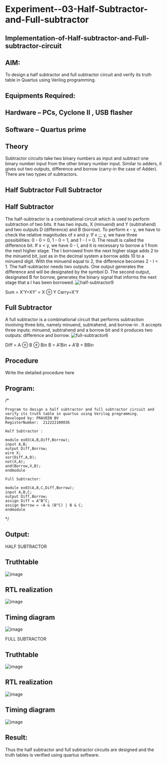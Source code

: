 # Experiment--03-Half-Subtractor-and-Full-subtractor
## Implementation-of-Half-subtractor-and-Full-subtractor-circuit
## AIM:
To design a half subtractor and full subtractor circuit and verify its truth table in Quartus using Verilog programming.

## Equipments Required:
## Hardware – PCs, Cyclone II , USB flasher
## Software – Quartus prime
## Theory
Subtractor circuits take two binary numbers as input and subtract one binary number input from the other binary number input. Similar to adders, it gives out two outputs, difference and borrow (carry-in the case of Adder). There are two types of subtractors.

## Half Subtractor Full Subtractor
## Half Subtractor
The half-subtractor is a combinational circuit which is used to perform subtraction of two bits. It has two inputs, X (minuend) and Y (subtrahend) and two outputs D (difference) and B (borrow). To perform x - y, we have to check the relative magnitudes of x and y. If x ;;, y, we have three possibilities: 0 - 0 = 0, 1 - 0 = 1, and 1 - I = 0. The result is called the difference bit. If x < y, we have 0 - I, and it is necessary to borrow a 1 from the next higher stage. The I borrowed from the next higher stage adds 2 to the minuend bit, just as in the decimal system a borrow adds 10 to a minuend digit. With the minuend equal to 2, the difference becomes 2 - I = 1. The half-subtractor needs two outputs. One output generates the difference and will be designated by the symbol D. The second output, designated B for borrow, generates the binary signal that informs the next stage that a I has been borrowed.
![half-subtractor9](https://user-images.githubusercontent.com/36288975/166112538-58c3bc7c-ee5d-4e6a-ac8d-8e8328efe27a.png)


Sum = X'Y+XY' = X ⊕ Y
Carry=X'Y

## Full Subtractor
A full subtractor is a combinational circuit that performs subtraction involving three bits, namely minuend, subtrahend, and borrow-in . It accepts three inputs: minuend, subtrahend and a borrow bit and it produces two outputs: difference and borrow. 
![full-subtractor6](https://user-images.githubusercontent.com/36288975/166112541-24c68359-3de8-4674-ae22-8272ffc385ed.png)


Diff = A ⊕ B ⊕ Bin B = A'Bin + A'B + BBin

## Procedure



Write the detailed procedure here 


## Program:
/*
~~~
Program to design a half subtractor and full subtractor circuit and verify its truth table in quartus using Verilog programming.
Developed by: PRAVEEN BV
RegisterNumber:  212222100036

Half Subtractor :

module ex03(A,B,Diff,Borrow);
input A,B;
output Diff,Borrow;
wire X;
xor(Diff,A,B);
not(X,A);
and(Borrow,X,B);
endmodule

Full Subtractor:

module ex03(A,B,C,Diff,Borrow);
input A,B,C;
output Diff,Borrow;
assign Diff = A^B^C;
assign Borrow = ~A & (B^C) | B & C;
endmodule
~~~

*/

## Output:
HALF SUBTRACTOR
## Truthtable
![image](https://user-images.githubusercontent.com/121609342/233272511-b09cdb82-b0b9-47c8-a4a4-69b08b6b095f.png)
##  RTL realization
![image](https://user-images.githubusercontent.com/121609342/233272582-6feaf2c6-4f30-47c1-ada8-bfe0936321f7.png)
## Timing diagram 
![image](https://user-images.githubusercontent.com/121609342/233272634-4d414b76-ffd4-4cb6-acf8-9861e4dadc7f.png)

FULL SUBTRACTOR
## Truthtable
![image](https://user-images.githubusercontent.com/121609342/233272719-deda1c21-e118-42ce-b590-2880438f9446.png)
##  RTL realization
![image](https://user-images.githubusercontent.com/121609342/233272799-d8c6ddb9-a350-466e-864d-fbe8fb635b22.png)
## Timing diagram 
![image](https://user-images.githubusercontent.com/121609342/233273178-47ab42c7-d57f-4790-805b-4e827b1adea9.png)
## Result:
Thus the half subtractor and full subtractor circuits are designed and the truth tables is verified using quartus software.
